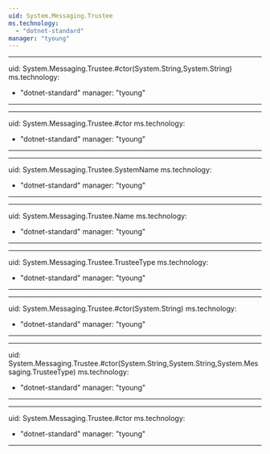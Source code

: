 ```yaml
---
uid: System.Messaging.Trustee
ms.technology: 
  - "dotnet-standard"
manager: "tyoung"
---
```


---
uid: System.Messaging.Trustee.#ctor(System.String,System.String)
ms.technology: 
  - "dotnet-standard"
manager: "tyoung"
---

---
uid: System.Messaging.Trustee.#ctor
ms.technology: 
  - "dotnet-standard"
manager: "tyoung"
---

---
uid: System.Messaging.Trustee.SystemName
ms.technology: 
  - "dotnet-standard"
manager: "tyoung"
---

---
uid: System.Messaging.Trustee.Name
ms.technology: 
  - "dotnet-standard"
manager: "tyoung"
---

---
uid: System.Messaging.Trustee.TrusteeType
ms.technology: 
  - "dotnet-standard"
manager: "tyoung"
---

---
uid: System.Messaging.Trustee.#ctor(System.String)
ms.technology: 
  - "dotnet-standard"
manager: "tyoung"
---

---
uid: System.Messaging.Trustee.#ctor(System.String,System.String,System.Messaging.TrusteeType)
ms.technology: 
  - "dotnet-standard"
manager: "tyoung"
---

---
uid: System.Messaging.Trustee.#ctor
ms.technology: 
  - "dotnet-standard"
manager: "tyoung"
---
